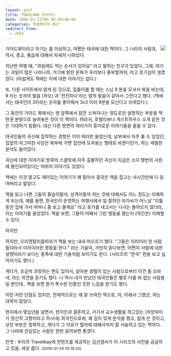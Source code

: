 ```yaml
---
layout: post
title: THAILAND-큐리어스
date: 2006-01-21T05:00:56+00:00
categories: 북컬렉터의-최근
redirect_from:
  - /642
---
```


<a href="http://www.bandibook.com/search/subject_view.php?code=2472672"><img src="http://image.aladin.co.kr/product/56/75/cover/8990457319_1.jpg" align="right" /></a>

가이드북이라고 하기는 좀 이상하고, 어쨌든 태국에 대한 책이다. 그 나라의 사람과, 역사, 종교, 풍습에 대해서 자세히 나와있다.

지난번 여행 때, "과일에도 먹는 순서가 있어요" 라고 말하는 친구가 있었다. 그래, 여기는 과일이 많은 나라니까, 거기에 얽힌 문화가 우리보다 풍부할꺼야, 라고 호기심이 생겼었다. (아쉽게도 책에는 이에 대한 이야기는 없다.)

또, 다른 사이트에서 알게 된 것으로, 집들이를 할 때는 스님 9 분을 모셔서 복을 비는데, 9 라는 숫자의 발음 (까오) 과 '전진하다'라는 말의 발음이 같아서 그런다고 했다. (책에서는 태국인이 3이라는 숫자를 좋아해서 3x3 이라 9분을 모신다고 쓰여있다.)

그 동안의 가이드 북에서는 맨 앞쪽에서 잠깐 스쳐지나는 정도로만 설명하는 부분을 책 한권 분량으로 늘여놓은 것이 이 책이다. 따라서, 호텔리뷰나 게스트하우스 소개 같은 것은 기대하기 힘들다. 대신 다른 방면의 여러가지 흥미로운 이야기들을 들을 수 있다.

태국인들의 귀신에 집착하는 경향은 이미 여러번 들었는데, 남부에서 자주 볼 수 있었던, 집앞의 자그마한 사당은 북부에 가면 집안에 모셔놓는 형태로 바뀐다던가, 하는 세밀한 분석도 들어있다.

귀신에 대한 이야기로 방콕의 스쿰빗에 자주 출몰하던 귀신이 지금은 소이 몇번의 사원에 봉인되어있다는 따위의 이야기도 있었다.

책에는 이것 말고도 재미있는 이야기가 꽤 많아서 결국은 책을 잡고는 네시간만에 다 읽어버리고 말았다.

책을 읽고 나면 그들의 풍습이랄까, 성격이랄까 하는 것에 대해서도 어느 정도는 이해하게 되는데, 예를 들면, 한국인이 운영하는 여행사에서 일 잘하던 아가씨가 어느날 "이틀동안 집에 가서 어머니 좀 보고 올께요" 라고 휴가를 내고서는 다시는 돌아오지 않더라, 라는 이야기를 들었었다. 책을 보면, 그들이 어째서 그런 행동을 했는지 (약간은) 이해할 수 있다.

하지만.

하지만, 오리엔탈리즘따위가 책을 보는 내내 떠오르기 했다. "그들은 이러이러 한 사람들이라서 이러이러한 행동을 한다." 라는 기술이, 가만히 읽다보면, 어쩐지 사람에 대한 설명이라기 보다는 종족에 대한 기술처럼 보이기도 한다. (시리즈의 "한국" 편을 보고 싶어지기도 했다.)

게다가, 조금씩 과장하는 면도 있어서, 살아본 경험이 있는 사람으로부터 이건 좀 오바네, 라는 의견을 듣기도 했다. 나 역시 내가 만났던 태국인들은 별로 다를 바 없는 사람들 일 뿐인데.. 책을 보면 뭔가 특수한 인종인 듯한 느낌을 받기도 했다.

이런 저런 단점도 있지만, 전체적으로는 꽤 잘 쓰여진 책으로, 아, 이래서 그랬군, 하는 대목이 많았다.

현지에서 몇십년을 살면서, 현지인과 결혼하고, 거기서 교수생활을 하고있는 (치앙마이가 정신적 고향이라고 하시네) 외국인으로써, 꽤 깊이 있게 분석을 했고, 쉽게 쓴 것이고, 상당 부분은 정확하고, 게다가 그 이유가 뭘까에 대해서까지 잘 서술하고 있는 책이다. 그 나라에 관심있는 사람은 한번 읽어보면 좋겠다.
<div id=comments>
<div class=comment>
<!--- cmt:1055 --->
<!--- mail: --->
<!--- parent:0 --->
란셋 : 
우리의 Travelbay에 컨텐츠를 제공하는 김선겸씨가 이 시리즈의 사진을 공급하고 있음. 세상 좁다.
 <small>(2006-01-24 05:16:32)</small>
</div>
</div>
